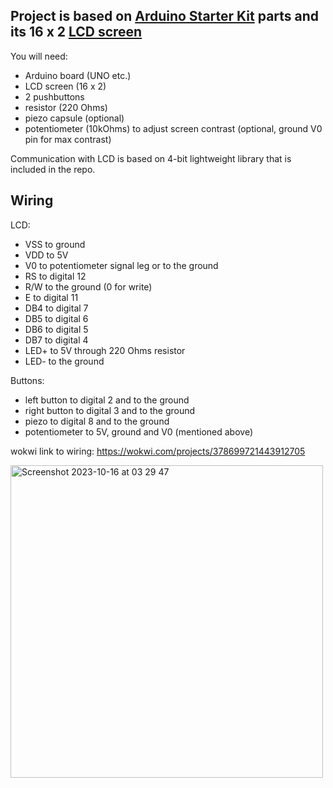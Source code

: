## Project is based on [Arduino Starter Kit](https://store.arduino.cc/products/arduino-starter-kit-multi-language) parts and its 16 x 2 [LCD screen](https://wiki-content.arduino.cc/documents/datasheets/LCDscreen.PDF)
You will need:
- Arduino board (UNO etc.)
- LCD screen (16 x 2)
- 2 pushbuttons
- resistor (220 Ohms)
- piezo capsule (optional)
- potentiometer (10kOhms) to adjust screen contrast (optional, ground V0 pin for max contrast)

Communication with LCD is based on 4-bit lightweight library that is included in the repo.

## Wiring
LCD:
- VSS to ground
- VDD to 5V
- V0 to potentiometer signal leg or to the ground
- RS to digital 12
- R/W to the ground (0 for write)
- E to digital 11
- DB4 to digital 7
- DB5 to digital 6
- DB6 to digital 5
- DB7 to digital 4
- LED+ to 5V through 220 Ohms resistor
- LED- to the ground

Buttons:
- left button to digital 2 and to the ground
- right button to digital 3 and to the ground
- piezo to digital 8 and to the ground
- potentiometer to 5V, ground and V0 (mentioned above)

wokwi link to wiring: https://wokwi.com/projects/378699721443912705

<img width="500" alt="Screenshot 2023-10-16 at 03 29 47" src="https://github.com/jemcik/arduino-car-game/assets/4085099/c714462b-7dd4-4b48-9f79-d3ef0ba1bed9">




